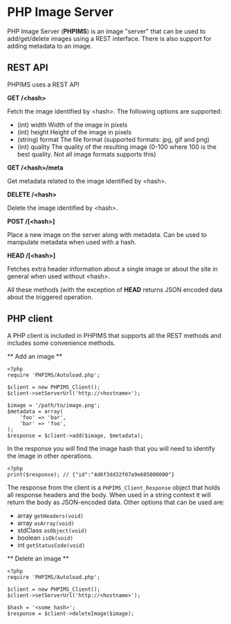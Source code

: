PHP Image Server
================
PHP Image Server (**PHPIMS**) is an image "server" that can be used to add/get/delete images using a REST interface. There is also support for adding metadata to an image.

REST API
--------
PHPIMS uses a REST API

**GET /&lt;hash&gt;**

Fetch the image identified by &lt;hash&gt;. The following options are supported:
* (int) width Width of the image in pixels
* (int) height Height of the image in pixels
* (string) format The file format (supported formats: jpg, gif and png)
* (int) quality The quality of the resulting image (0-100 where 100 is the best quality. Not all image formats supports this)

**GET /&lt;hash&gt;/meta**

Get metadata related to the image identified by &lt;hash&gt;.

**DELETE /&lt;hash&gt;**

Delete the image identified by &lt;hash&gt;.

**POST /[&lt;hash&gt;]**

Place a new image on the server along with metadata. Can be used to manipulate metadata when used with a hash.

**HEAD /[&lt;hash&gt;]**

Fetches extra header information about a single image or about the site in general when used without &lt;hash&gt;.

All these methods (with the exception of **HEAD** returns JSON encoded data about the triggered operation.

PHP client
----------
A PHP client is included in PHPIMS that supports all the REST methods and includes some convenience methods.

** Add an image **

    <?php
    require 'PHPIMS/Autoload.php';

    $client = new PHPIMS_Client();
    $client->setServerUrl('http://<hostname>');
    
    $image = '/path/to/image.png';
    $metadata = array(
        'foo' => 'bar', 
        'bar' => 'foo',
    );
    $response = $client->add($image, $metadata);
    
In the response you will find the image hash that you will need to identify the image in other operations.

    <?php
    print($response); // {"id":"4d6f3dd32f07a9e605000000"}
    
The response from the client is a `PHPIMS_Client_Response` object that holds all response headers and the body. When used in a string context it will return the body as JSON-encoded data. Other options that can be used are:

* array `getHeaders(void)`
* array `asArray(void)`
* stdClass `asObject(void)`
* boolean `isOk(void)`
* int `getStatusCode(void)`

** Delete an image **

    <?php
    require 'PHPIMS/Autoload.php';

    $client = new PHPIMS_Client();
    $client->setServerUrl('http://<hostname>');
    
    $hash = '<some hash>';
    $response = $client->deleteImage($image); 